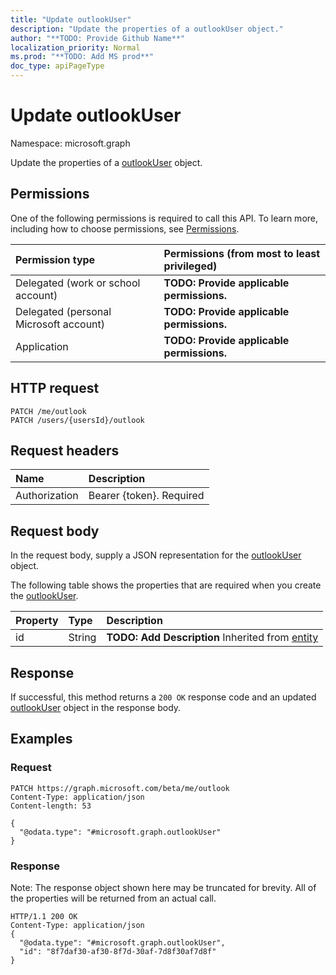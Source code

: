 ```yaml
---
title: "Update outlookUser"
description: "Update the properties of a outlookUser object."
author: "**TODO: Provide Github Name**"
localization_priority: Normal
ms.prod: "**TODO: Add MS prod**"
doc_type: apiPageType
---
```


# Update outlookUser

Namespace: microsoft.graph

Update the properties of a [outlookUser](../resources/outlookuser.md) object.

## Permissions
One of the following permissions is required to call this API. To learn more, including how to choose permissions, see [Permissions](/concepts/permissions-reference.md).

|Permission type|Permissions (from most to least privileged)|
|:---|:---|
|Delegated (work or school account)|**TODO: Provide applicable permissions.**|
|Delegated (personal Microsoft account)|**TODO: Provide applicable permissions.**|
|Application|**TODO: Provide applicable permissions.**|

## HTTP request
<!-- {
  "blockType": "ignored"
}
-->
``` http
PATCH /me/outlook
PATCH /users/{usersId}/outlook
```

## Request headers
|Name|Description|
|:---|:---|
|Authorization|Bearer {token}. Required|

## Request body
In the request body, supply a JSON representation for the [outlookUser](../resources/outlookuser.md) object.

The following table shows the properties that are required when you create the [outlookUser](../resources/outlookuser.md).

|Property|Type|Description|
|:---|:---|:---|
|id|String|**TODO: Add Description** Inherited from [entity](../resources/entity.md)|



## Response
If successful, this method returns a `200 OK` response code and an updated [outlookUser](../resources/outlookuser.md) object in the response body.

## Examples

### Request
<!-- {
  "blockType": "request",
  "name": "update_outlookuser"
}
-->
``` http
PATCH https://graph.microsoft.com/beta/me/outlook
Content-Type: application/json
Content-length: 53

{
  "@odata.type": "#microsoft.graph.outlookUser"
}
```

### Response
Note: The response object shown here may be truncated for brevity. All of the properties will be returned from an actual call.
<!-- {
  "blockType": "response",
  "truncated": true
}
-->
``` http
HTTP/1.1 200 OK
Content-Type: application/json
{
  "@odata.type": "#microsoft.graph.outlookUser",
  "id": "8f7daf30-af30-8f7d-30af-7d8f30af7d8f"
}
```

